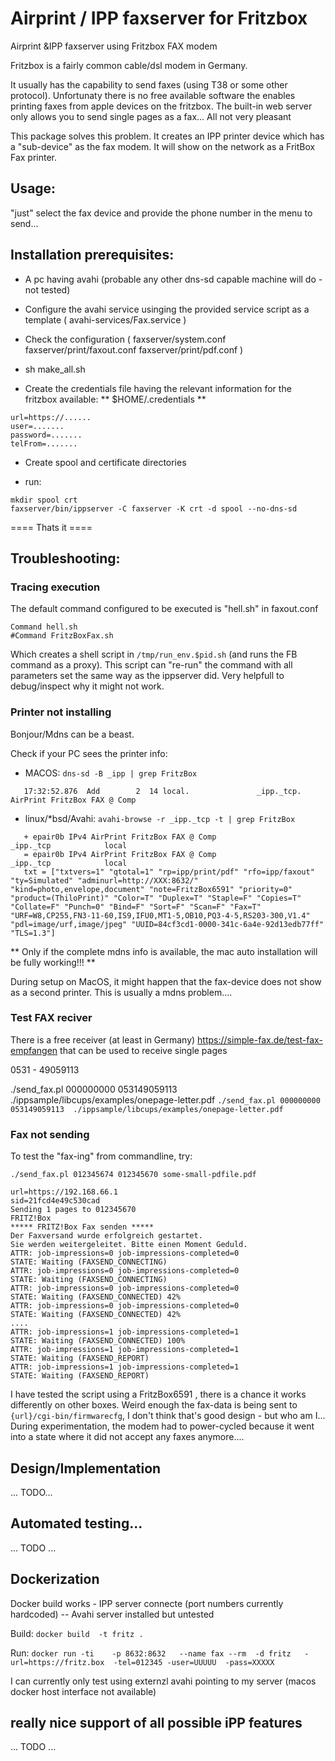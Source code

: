 # Airprint / IPP faxserver for Fritzbox 

Airprint &amp;IPP faxserver using  Fritzbox FAX modem


Fritzbox is a fairly common cable/dsl modem in Germany.

It usually has the capability to send faxes (using T38 or some other protocol).
Unfortunaty there is no free available software the enables printing faxes from apple devices on the fritzbox.
The built-in web server only allows you to send single pages as a fax...
All not very pleasant

This package solves this problem.
It creates an IPP printer device which has a "sub-device" as the fax modem. It will show on the network as a FritBox Fax printer.


## Usage:

  "just" select the fax device and provide the phone number in the menu to send...


## Installation prerequisites:

- A pc having avahi (probable any other dns-sd capable machine will do - not tested)

- Configure the avahi service usinging the provided service script as a template ( avahi-services/Fax.service  )

- Check the configuration ( faxserver/system.conf faxserver/print/faxout.conf faxserver/print/pdf.conf )
- sh make_all.sh

- Create the credentials file having the relevant information for the fritzbox available:
** $HOME/.credentials  **
```
url=https://......
user=.......
password=.......
telFrom=.......
```


- Create spool and certificate directories 
 
- run:

```
mkdir spool crt 
faxserver/bin/ippserver -C faxserver -K crt -d spool --no-dns-sd 
```

==== Thats it ====


## Troubleshooting:

### Tracing execution
The default command configured to be executed is "hell.sh" in
faxout.conf
```
Command hell.sh
#Command FritzBoxFax.sh
```
Which creates a shell script in `/tmp/run_env.$pid.sh` (and runs the FB command as a proxy).
This script can "re-run" the command with all parameters set the same way as the ippserver did.
Very helpfull to debug/inspect why it might not work.

###  Printer not installing

Bonjour/Mdns can be a beast.

 Check if your PC sees the printer info:
 
 - MACOS:
  `dns-sd -B _ipp | grep FritzBox`
```
   17:32:52.876  Add        2  14 local.               _ipp._tcp.           AirPrint FritzBox FAX @ Comp 
```

- linux/*bsd/Avahi: 
 `avahi-browse -r _ipp._tcp -t | grep FritzBox`
```
   + epair0b IPv4 AirPrint FritzBox FAX @ Comp                  _ipp._tcp            local
   = epair0b IPv4 AirPrint FritzBox FAX @ Comp                  _ipp._tcp            local
   txt = ["txtvers=1" "qtotal=1" "rp=ipp/print/pdf" "rfo=ipp/faxout" "ty=Simulated" "adminurl=http://XXX:8632/" "kind=photo,envelope,document" "note=FritzBox6591" "priority=0" "product=(ThiloPrint)" "Color=T" "Duplex=T" "Staple=F" "Copies=T" "Collate=F" "Punch=0" "Bind=F" "Sort=F" "Scan=F" "Fax=T" "URF=W8,CP255,FN3-11-60,IS9,IFU0,MT1-5,OB10,PQ3-4-5,RS203-300,V1.4" "pdl=image/urf,image/jpeg" "UUID=84cf3cd1-0000-341c-6a4e-92d13edb77ff" "TLS=1.3"]
```



** Only if the complete mdns info is available, the mac auto installation will be fully working!!! **


During setup on MacOS, it might happen that the fax-device does not show as a second printer.  This is usually a mdns problem....

### Test FAX reciver

There is a free receiver (at least in Germany)
https://simple-fax.de/test-fax-empfangen
that can be used to receive single pages

0531 - 49059113

./send_fax.pl 000000000  053149059113  ./ippsample/libcups/examples/onepage-letter.pdf
`./send_fax.pl 000000000  053149059113  ./ippsample/libcups/examples/onepage-letter.pdf`

###   Fax not sending


To test the "fax-ing" from commandline, try:

`./send_fax.pl 012345674 012345670 some-small-pdfile.pdf`  
```
url=https://192.168.66.1
sid=21fcd4e49c530cad
Sending 1 pages to 012345670
FRITZ!Box
***** FRITZ!Box Fax senden *****
Der Faxversand wurde erfolgreich gestartet.
Sie werden weitergeleitet. Bitte einen Moment Geduld.
ATTR: job-impressions=0 job-impressions-completed=0
STATE: Waiting (FAXSEND_CONNECTING)
ATTR: job-impressions=0 job-impressions-completed=0
STATE: Waiting (FAXSEND_CONNECTING)
ATTR: job-impressions=0 job-impressions-completed=0
STATE: Waiting (FAXSEND_CONNECTED) 42%
ATTR: job-impressions=0 job-impressions-completed=0
STATE: Waiting (FAXSEND_CONNECTED) 42%
....
ATTR: job-impressions=1 job-impressions-completed=1
STATE: Waiting (FAXSEND_CONNECTED) 100%
ATTR: job-impressions=1 job-impressions-completed=1
STATE: Waiting (FAXSEND_REPORT)
ATTR: job-impressions=1 job-impressions-completed=1
STATE: Waiting (FAXSEND_REPORT)
```

I have tested the script using a FritzBox6591 , there is a chance it works differently on other boxes.
Weird enough the fax-data is being sent to `{url}/cgi-bin/firmwarecfg`,  I don't think that's good design - but who am I...
During experimentation, the modem had to power-cycled because it went into a state where it did not accept any faxes anymore....



## Design/Implementation

  ... TODO...


## Automated testing...
  ... TODO ...


## Dockerization
  Docker build works - IPP server connecte (port numbers currently hardcoded)
  -- Avahi server installed but untested 

  Build: `docker build  -t fritz .`
  
  Run: `docker run -ti    -p 8632:8632   --name fax --rm  -d fritz   -url=https://fritz.box  -tel=012345 -user=UUUUU  -pass=XXXXX`

I can currently only test using externzl avahi pointing to my server (macos docker host interface not available)

## really nice support of all possible iPP features
  ... TODO ...


